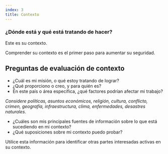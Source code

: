 ```yaml
---
index: 3
title: Contexto
---
```

### ¿Dónde está y qué está tratando de hacer?

Este es su contexto.

Comprender su contexto es el primer paso para aumentar su seguridad.

## Preguntas de evaluación de contexto

* ¿Cuál es mi misión, o qué estoy tratando de lograr?
* ¿Qué proporciono o creo, y para quién es?
* En este país o área específica, ¿qué factores podrían afectar mi trabajo?

*Considere políticas, asuntos económicos, religión, cultura, conflicto, crimen, geografía, infraestructura, clima, enfermedades, desastres naturales.*

* ¿Cuáles son mis principales fuentes de información sobre lo que está sucediendo en mi contexto?
* ¿Qué suposiciones sobre mi contexto puedo probar?

Utilice esta información para identificar otras partes interesadas activas en su contexto.
